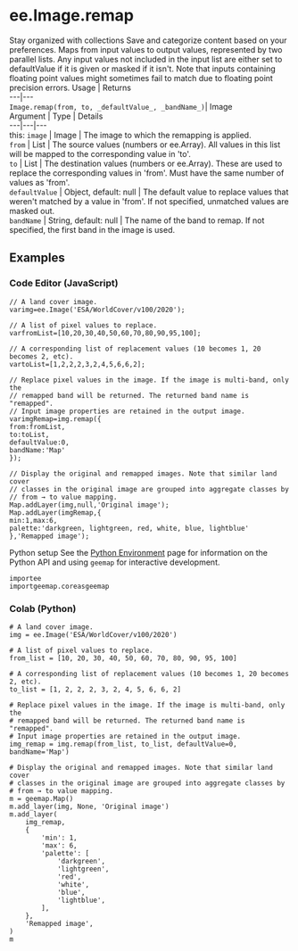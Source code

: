  
#  ee.Image.remap
Stay organized with collections  Save and categorize content based on your preferences. 
Maps from input values to output values, represented by two parallel lists. Any input values not included in the input list are either set to defaultValue if it is given or masked if it isn't. Note that inputs containing floating point values might sometimes fail to match due to floating point precision errors. Usage | Returns  
---|---  
`Image.remap(from, to, _defaultValue_, _bandName_)`|  Image  
Argument | Type | Details  
---|---|---  
this: `image` | Image | The image to which the remapping is applied.  
`from` | List | The source values (numbers or ee.Array). All values in this list will be mapped to the corresponding value in 'to'.  
`to` | List | The destination values (numbers or ee.Array). These are used to replace the corresponding values in 'from'. Must have the same number of values as 'from'.  
`defaultValue` | Object, default: null | The default value to replace values that weren't matched by a value in 'from'. If not specified, unmatched values are masked out.  
`bandName` | String, default: null | The name of the band to remap. If not specified, the first band in the image is used.  
## Examples
### Code Editor (JavaScript)
```
// A land cover image.
varimg=ee.Image('ESA/WorldCover/v100/2020');

// A list of pixel values to replace.
varfromList=[10,20,30,40,50,60,70,80,90,95,100];

// A corresponding list of replacement values (10 becomes 1, 20 becomes 2, etc).
vartoList=[1,2,2,2,3,2,4,5,6,6,2];

// Replace pixel values in the image. If the image is multi-band, only the
// remapped band will be returned. The returned band name is "remapped".
// Input image properties are retained in the output image.
varimgRemap=img.remap({
from:fromList,
to:toList,
defaultValue:0,
bandName:'Map'
});

// Display the original and remapped images. Note that similar land cover
// classes in the original image are grouped into aggregate classes by
// from → to value mapping.
Map.addLayer(img,null,'Original image');
Map.addLayer(imgRemap,{
min:1,max:6,
palette:'darkgreen, lightgreen, red, white, blue, lightblue'
},'Remapped image');
```

Python setup
See the [ Python Environment](https://developers.google.com/earth-engine/guides/python_install) page for information on the Python API and using `geemap` for interactive development.
```
importee
importgeemap.coreasgeemap
```

### Colab (Python)
```
# A land cover image.
img = ee.Image('ESA/WorldCover/v100/2020')

# A list of pixel values to replace.
from_list = [10, 20, 30, 40, 50, 60, 70, 80, 90, 95, 100]

# A corresponding list of replacement values (10 becomes 1, 20 becomes 2, etc).
to_list = [1, 2, 2, 2, 3, 2, 4, 5, 6, 6, 2]

# Replace pixel values in the image. If the image is multi-band, only the
# remapped band will be returned. The returned band name is "remapped".
# Input image properties are retained in the output image.
img_remap = img.remap(from_list, to_list, defaultValue=0, bandName='Map')

# Display the original and remapped images. Note that similar land cover
# classes in the original image are grouped into aggregate classes by
# from → to value mapping.
m = geemap.Map()
m.add_layer(img, None, 'Original image')
m.add_layer(
    img_remap,
    {
        'min': 1,
        'max': 6,
        'palette': [
            'darkgreen',
            'lightgreen',
            'red',
            'white',
            'blue',
            'lightblue',
        ],
    },
    'Remapped image',
)
m
```

